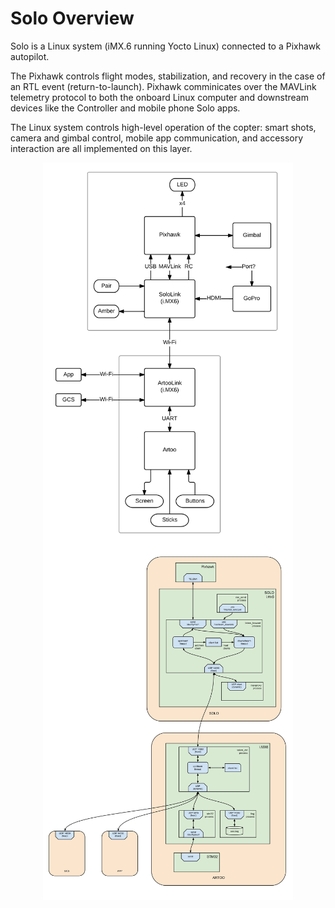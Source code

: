 # Solo Overview

Solo is a Linux system (iMX.6 running Yocto Linux) connected to a Pixhawk autopilot.

The Pixhawk controls flight modes, stabilization, and recovery in the case of an RTL event (return-to-launch). Pixhawk comminicates over the MAVLink telemetry protocol to both the onboard Linux computer and downstream devices like the Controller and mobile phone Solo apps.

The Linux system controls high-level operation of the copter: smart shots, camera and gimbal control, mobile app communication, and accessory interaction are all implemented on this layer.

<img src="images/system-diagram.png" alt="Solo System Diagram" width="400" style="margin: 0 auto; display: block">

<img src="images/system-telemetry.svg" alt="Solo System Telemetry" width="400" style="margin: 0 auto; display: block">
